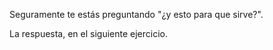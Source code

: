 Seguramente te estás preguntando "¿y esto para que sirve?".

La respuesta, en el siguiente ejercicio. 